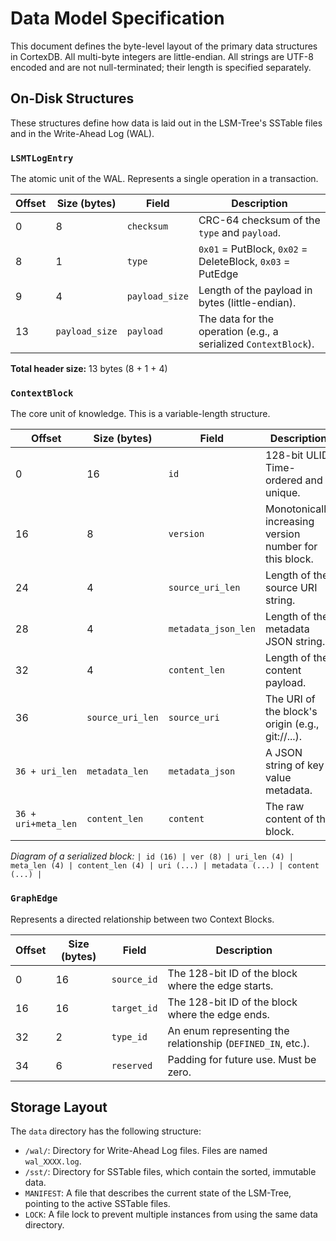 # Data Model Specification

This document defines the byte-level layout of the primary data structures in CortexDB. All multi-byte integers are little-endian. All strings are UTF-8 encoded and are not null-terminated; their length is specified separately.

## On-Disk Structures

These structures define how data is laid out in the LSM-Tree's SSTable files and in the Write-Ahead Log (WAL).

### `LSMTLogEntry`

The atomic unit of the WAL. Represents a single operation in a transaction.

| Offset | Size (bytes) | Field          | Description                                             |
|--------|--------------|----------------|---------------------------------------------------------|
| 0      | 8            | `checksum`     | CRC-64 checksum of the `type` and `payload`.            |
| 8      | 1            | `type`         | `0x01` = PutBlock, `0x02` = DeleteBlock, `0x03` = PutEdge |
| 9      | 4            | `payload_size` | Length of the payload in bytes (little-endian).         |
| 13     | `payload_size` | `payload`    | The data for the operation (e.g., a serialized `ContextBlock`). |

**Total header size:** 13 bytes (8 + 1 + 4)

### `ContextBlock`

The core unit of knowledge. This is a variable-length structure.

| Offset               | Size (bytes)     | Field                | Description                                         |
|----------------------|------------------|----------------------|-----------------------------------------------------|
| 0                    | 16               | `id`                 | 128-bit ULID. Time-ordered and unique.              |
| 16                   | 8                | `version`            | Monotonically increasing version number for this block. |
| 24                   | 4                | `source_uri_len`     | Length of the source URI string.                    |
| 28                   | 4                | `metadata_json_len`  | Length of the metadata JSON string.                 |
| 32                   | 4                | `content_len`        | Length of the content payload.                      |
| 36                   | `source_uri_len` | `source_uri`         | The URI of the block's origin (e.g., git://...).   |
| `36 + uri_len`       | `metadata_len`   | `metadata_json`      | A JSON string of key-value metadata.                |
| `36 + uri+meta_len`  | `content_len`    | `content`            | The raw content of the block.                       |

*Diagram of a serialized block:*
`| id (16) | ver (8) | uri_len (4) | meta_len (4) | content_len (4) | uri (...) | metadata (...) | content (...) |`

### `GraphEdge`

Represents a directed relationship between two Context Blocks.

| Offset | Size (bytes) | Field        | Description                                       |
|--------|--------------|--------------|---------------------------------------------------|
| 0      | 16           | `source_id`  | The 128-bit ID of the block where the edge starts. |
| 16     | 16           | `target_id`  | The 128-bit ID of the block where the edge ends.  |
| 32     | 2            | `type_id`    | An enum representing the relationship (`DEFINED_IN`, etc.). |
| 34     | 6            | `reserved`   | Padding for future use. Must be zero.             |


## Storage Layout

The `data` directory has the following structure:

-   `/wal/`: Directory for Write-Ahead Log files. Files are named `wal_XXXX.log`.
-   `/sst/`: Directory for SSTable files, which contain the sorted, immutable data.
-   `MANIFEST`: A file that describes the current state of the LSM-Tree, pointing to the active SSTable files.
-   `LOCK`: A file lock to prevent multiple instances from using the same data directory.
